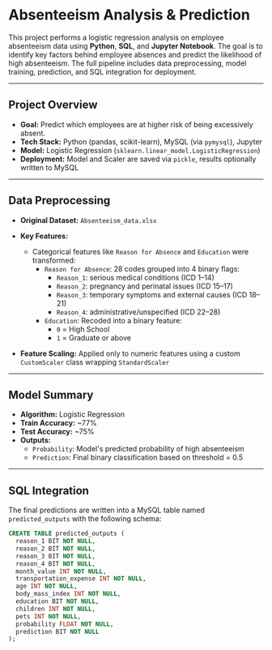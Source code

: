 # Absenteeism Analysis & Prediction

This project performs a logistic regression analysis on employee absenteeism data using **Python**, **SQL**, and **Jupyter Notebook**. The goal is to identify key factors behind employee absences and predict the likelihood of high absenteeism. The full pipeline includes data preprocessing, model training, prediction, and SQL integration for deployment.

---

## Project Overview

- **Goal:** Predict which employees are at higher risk of being excessively absent.
- **Tech Stack:** Python (pandas, scikit-learn), MySQL (via `pymysql`), Jupyter
- **Model:** Logistic Regression (`sklearn.linear_model.LogisticRegression`)
- **Deployment:** Model and Scaler are saved via `pickle`, results optionally written to MySQL

---

## Data Preprocessing

- **Original Dataset:** `Absenteeism_data.xlsx`
- **Key Features:**
  - Categorical features like `Reason for Absence` and `Education` were transformed:
    - `Reason for Absence`: 28 codes grouped into 4 binary flags:
      - `Reason_1`: serious medical conditions (ICD 1–14)
      - `Reason_2`: pregnancy and perinatal issues (ICD 15–17)
      - `Reason_3`: temporary symptoms and external causes (ICD 18–21)
      - `Reason_4`: administrative/unspecified (ICD 22–28)
    - `Education`: Recoded into a binary feature:
      - `0` = High School
      - `1` = Graduate or above

- **Feature Scaling:** Applied only to numeric features using a custom `CustomScaler` class wrapping `StandardScaler`

---

## Model Summary

- **Algorithm:** Logistic Regression
- **Train Accuracy:** ~77%
- **Test Accuracy:** ~75%
- **Outputs:**
  - `Probability`: Model's predicted probability of high absenteeism
  - `Prediction`: Final binary classification based on threshold = 0.5

---

## SQL Integration

The final predictions are written into a MySQL table named `predicted_outputs` with the following schema:

```sql
CREATE TABLE predicted_outputs (
  reason_1 BIT NOT NULL,
  reason_2 BIT NOT NULL,
  reason_3 BIT NOT NULL,
  reason_4 BIT NOT NULL,
  month_value INT NOT NULL,
  transportation_expense INT NOT NULL,
  age INT NOT NULL,
  body_mass_index INT NOT NULL,
  education BIT NOT NULL,
  children INT NOT NULL,
  pets INT NOT NULL,
  probability FLOAT NOT NULL,
  prediction BIT NOT NULL
);
